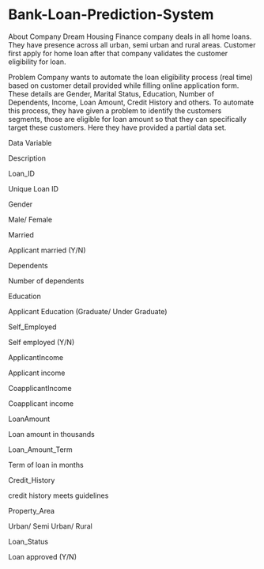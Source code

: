 # Bank-Loan-Prediction-System
About Company
Dream Housing Finance company deals in all home loans. They have presence across all urban, semi urban and rural areas. Customer first apply for home loan after that company validates the customer eligibility for loan.

Problem
Company wants to automate the loan eligibility process (real time) based on customer detail provided while filling online application form. These details are Gender, Marital Status, Education, Number of Dependents, Income, Loan Amount, Credit History and others. To automate this process, they have given a problem to identify the customers segments, those are eligible for loan amount so that they can specifically target these customers. Here they have provided a partial data set.

Data
Variable

Description

Loan_ID

Unique Loan ID

Gender

Male/ Female

Married

Applicant married (Y/N)

Dependents

Number of dependents

Education

Applicant Education (Graduate/ Under Graduate)

Self_Employed

Self employed (Y/N)

ApplicantIncome

Applicant income

CoapplicantIncome

Coapplicant income

LoanAmount

Loan amount in thousands

Loan_Amount_Term

Term of loan in months

Credit_History

credit history meets guidelines

Property_Area

Urban/ Semi Urban/ Rural

Loan_Status

Loan approved (Y/N)
